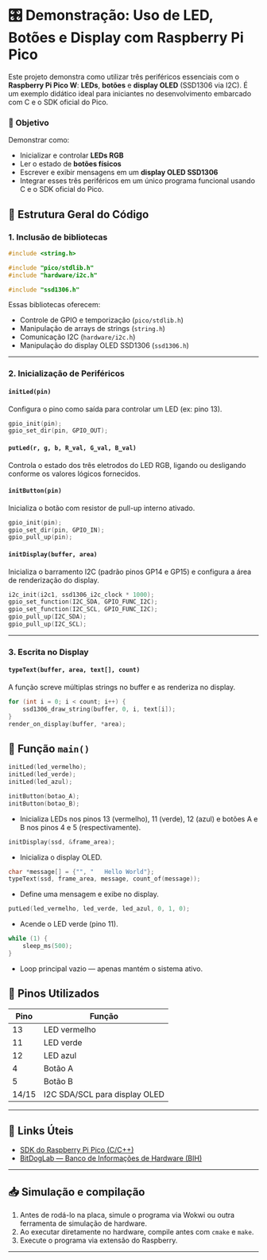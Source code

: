 # 🎛️ Demonstração: Uso de LED, Botões e Display com Raspberry Pi Pico

Este projeto demonstra como utilizar três periféricos essenciais com o **Raspberry Pi Pico W**: **LEDs**, **botões** e **display OLED** (SSD1306 via I2C). É um exemplo didático ideal para iniciantes no desenvolvimento embarcado com C e o SDK oficial do Pico.

### 🎯 Objetivo

Demonstrar como:
- Inicializar e controlar **LEDs RGB**
- Ler o estado de **botões físicos**
- Escrever e exibir mensagens em um **display OLED SSD1306**
- Integrar esses três periféricos em um único programa funcional usando C e o SDK oficial do Pico.


## 📂 Estrutura Geral do Código

### 1. Inclusão de bibliotecas

```c
#include <string.h>

#include "pico/stdlib.h"
#include "hardware/i2c.h"

#include "ssd1306.h"
````

Essas bibliotecas oferecem:

* Controle de GPIO e temporização (`pico/stdlib.h`)
* Manipulação de arrays de strings (`string.h`)
* Comunicação I2C (`hardware/i2c.h`)
* Manipulação do display OLED SSD1306 (`ssd1306.h`)

---

### 2. Inicialização de Periféricos

#### `initLed(pin)`

Configura o pino como saída para controlar um LED (ex: pino 13).

```c
gpio_init(pin);
gpio_set_dir(pin, GPIO_OUT);
```

#### `putLed(r, g, b, R_val, G_val, B_val)`

Controla o estado dos três eletrodos do LED RGB, ligando ou desligando conforme os valores lógicos fornecidos.

#### `initButton(pin)`

Inicializa o botão com resistor de pull-up interno ativado.

```c
gpio_init(pin);
gpio_set_dir(pin, GPIO_IN);
gpio_pull_up(pin);
```

#### `initDisplay(buffer, area)`

Inicializa o barramento I2C (padrão pinos GP14 e GP15) e configura a área de renderização do display.

```c
i2c_init(i2c1, ssd1306_i2c_clock * 1000);
gpio_set_function(I2C_SDA, GPIO_FUNC_I2C);
gpio_set_function(I2C_SCL, GPIO_FUNC_I2C);
gpio_pull_up(I2C_SDA);
gpio_pull_up(I2C_SCL);
```

---

### 3. Escrita no Display

#### `typeText(buffer, area, text[], count)`

A função screve múltiplas strings no buffer e as renderiza no display.

```c
for (int i = 0; i < count; i++) {
    ssd1306_draw_string(buffer, 0, i, text[i]);
}
render_on_display(buffer, *area);
```


## 🧠 Função `main()`

```c
initLed(led_vermelho);
initLed(led_verde);
initLed(led_azul);

initButton(botao_A);
initButton(botao_B);
```

* Inicializa LEDs nos pinos 13 (vermelho), 11 (verde), 12 (azul) e botões A e B nos pinos 4 e 5 (respectivamente).

```c
initDisplay(ssd, &frame_area);
```

* Inicializa o display OLED.

```c
char *message[] = {"", "   Hello World"};
typeText(ssd, frame_area, message, count_of(message));
```

* Define uma mensagem e exibe no display.

```c
putLed(led_vermelho, led_verde, led_azul, 0, 1, 0);
```

* Acende o LED verde (pino 11).

```c
while (1) {
    sleep_ms(500);
}
```

* Loop principal vazio — apenas mantém o sistema ativo.


## 📌 Pinos Utilizados

| Pino   | Função                        |
| ----   | ----------------------------- |
| 13     | LED vermelho                  |
| 11     | LED verde                     |
| 12     | LED azul                      |
| 4      | Botão A                       |
| 5      | Botão B                       |
| 14/15  | I2C SDA/SCL para display OLED |

---

## 🔗 Links Úteis

* [SDK do Raspberry Pi Pico (C/C++)](https://www.raspberrypi.com/documentation/microcontrollers/c_sdk.html)
* [BitDogLab — Banco de Informações de Hardware (BIH)](google.com)

---

## 📥 Simulação e compilação

1. Antes de rodá-lo na placa, simule o programa via Wokwi ou outra ferramenta de simulação de hardware.
2. Ao executar diretamente no hardware, compile antes com `cmake` e `make`.
3. Execute o programa via extensão do Raspberry.

---
